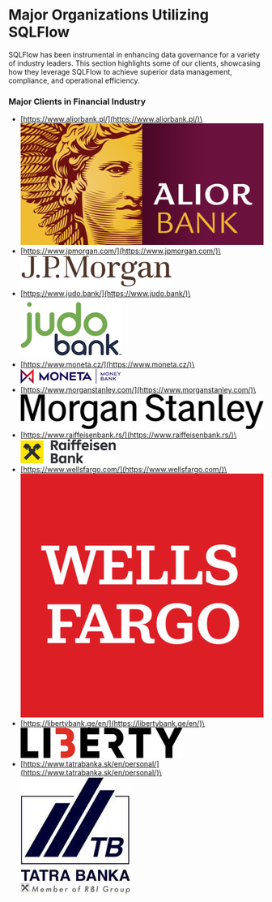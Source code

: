# Major Organizations Utilizing SQLFlow

SQLFlow has been instrumental in enhancing data governance for a variety of industry leaders. This section highlights some of our clients, showcasing how they leverage SQLFlow to achieve superior data management, compliance, and operational efficiency.

### Major Clients in Financial Industry

* [https://www.aliorbank.pl/](https://www.aliorbank.pl/)\
  <img src="../.gitbook/assets/image (1) (1) (1) (1) (1).png" alt="" data-size="original">
* [https://www.jpmorgan.com/](https://www.jpmorgan.com/)\
  ![](<../.gitbook/assets/image (2) (1).png>)
* [https://www.judo.bank/](https://www.judo.bank/)\
  ![](<../.gitbook/assets/image (5).png>)
* [https://www.moneta.cz/](https://www.moneta.cz/)\
  ![](<../.gitbook/assets/image (6).png>)
* [https://www.morganstanley.com/](https://www.morganstanley.com/)\
  ![](<../.gitbook/assets/image (7).png>)
* [https://www.raiffeisenbank.rs/](https://www.raiffeisenbank.rs/)\
  ![](<../.gitbook/assets/image (10).png>)
* [https://www.wellsfargo.com/](https://www.wellsfargo.com/)\
  ![](<../.gitbook/assets/image (11).png>)
* [https://libertybank.ge/en/](https://libertybank.ge/en/)\
  ![](../.gitbook/assets/logo-en@2x.png)
* [https://www.tatrabanka.sk/en/personal/](https://www.tatrabanka.sk/en/personal/)\
  ![](<../.gitbook/assets/image (30).png>)
